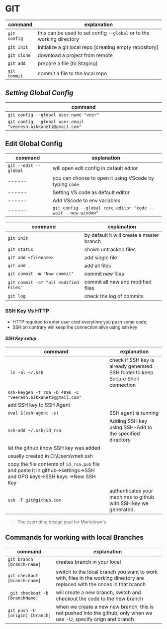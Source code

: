 # GIT
| command | explanation |
| ------ | ------ |
|`git config`|this can be used to set config `--global` or to the working directory|
|`git init` | Initialize a git local repo [creating empty repository]|
|`git clone`| download a project from remote|
|`git add`| prepare a file (to Staging)|
|`git commit`| commit a file to the local repo|

## _Setting Global Config_
| command | 
| ------ | 
|`git config --global user.name "veer"`| 
|`git config --global user.email "veeresh.bikkaneti@gmail.com"`|
## Edit Global Config
| command | explanation |
| ------ | ------ |
|`git --edit --global`|will open edit config in default editor|
| ------ | you can choose to open it using VScode by typing `code`|
| ------ | Setting VS code as default editor |
| ------ | Add VScode to env variables |
| ------ | `git config --global core.editor "code --wait --new-window"` |

| command | explanation |
| ------ | ------ |
|`git init`| by default it will create a master branch|
|`git status`|shows untracked files|
| `git add <filename>` |add single file|
|`git add .` |add all files|
|`git commit -m "Nww commit"`| commit new files|
|`git commit -am "all modified Files"`| commit all new and modified files|
|`git log` | check the log of commits |


### SSH Key Vs HTTP
- HTTP required to enter user cred everytime you push some code;
- SSH on contrary will keep the connection alive using ssh key
#### _SSH Key setup_
| command | explanation |
| ------ | ------ |
|` ls -al ~/.ssh`|check if SSH key is already generated. SSH folder to keep Secure Shell connection |
|`ssh-keygen -t rsa -b 4096 -C "veeresh.bikkaneti@gmail.com"`|
| add SSH key to SSH Agent||
| `eval $(ssh-agent -s)` |SSH agent is running|
|`ssh-add ~/.ssh/id_rsa`|Adding SSH key using SSH-Add to the specified directory|
|let the github know SSH key was added|
| usually created in C:\Users\vneti\.ssh|
| copy the file contents of `id_rsa.pub` file and paste it in github->settings->SSH and GPG keys->SSH keys ->New SSH Key|
|`ssh -T git@github.com`| authenticates your machines to github with SSH key we generated.|

> The overriding design goal for Markdown's


## Commands for working with local Branches
| command | explanation |
| ------ | ------ |
|`git branch [branch-name]`| creates branch in your local|
|`git checkout [branch-name]`| switch to the local branch you want to work with, files in the working directory are replaced with the onces in that branch|
|` git checkout -b [branchName]`| will create a new branch, switch and checkout the code to the new branch|
|`git push -U [origin] [branch]`| when we create a new new branch, this is not pushed into the github, only when we use -U, specify orign and branch|



